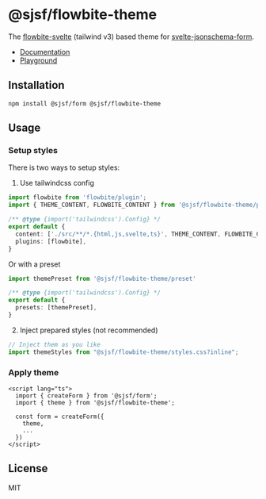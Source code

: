 # @sjsf/flowbite-theme

The [flowbite-svelte](https://github.com/themesberg/flowbite-svelte) (tailwind v3) based theme for [svelte-jsonschema-form](https://github.com/x0k/svelte-jsonschema-form).

- [Documentation](https://x0k.github.io/svelte-jsonschema-form/themes/flowbite/)
- [Playground](https://x0k.github.io/svelte-jsonschema-form/playground/)

## Installation

```shell
npm install @sjsf/form @sjsf/flowbite-theme
```

## Usage

### Setup styles

There is two ways to setup styles:

1. Use tailwindcss config

```typescript
import flowbite from 'flowbite/plugin';
import { THEME_CONTENT, FLOWBITE_CONTENT } from '@sjsf/flowbite-theme/preset'

/** @type {import('tailwindcss').Config} */
export default {
  content: ['./src/**/*.{html,js,svelte,ts}', THEME_CONTENT, FLOWBITE_CONTENT],
  plugins: [flowbite],
}
```

Or with a preset

```typescript
import themePreset from '@sjsf/flowbite-theme/preset'

/** @type {import('tailwindcss').Config} */
export default {
  presets: [themePreset],
}
```

2. Inject prepared styles (not recommended)

```typescript
// Inject them as you like
import themeStyles from "@sjsf/flowbite-theme/styles.css?inline";
```

### Apply theme

```svelte
<script lang="ts">
  import { createForm } from '@sjsf/form';
  import { theme } from '@sjsf/flowbite-theme';

  const form = createForm({
    theme,
    ...
  })
</script>
```

## License

MIT
